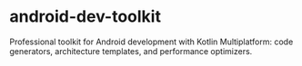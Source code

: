 # android-dev-toolkit
Professional toolkit for Android development with Kotlin Multiplatform: code generators, architecture templates, and performance optimizers.  
